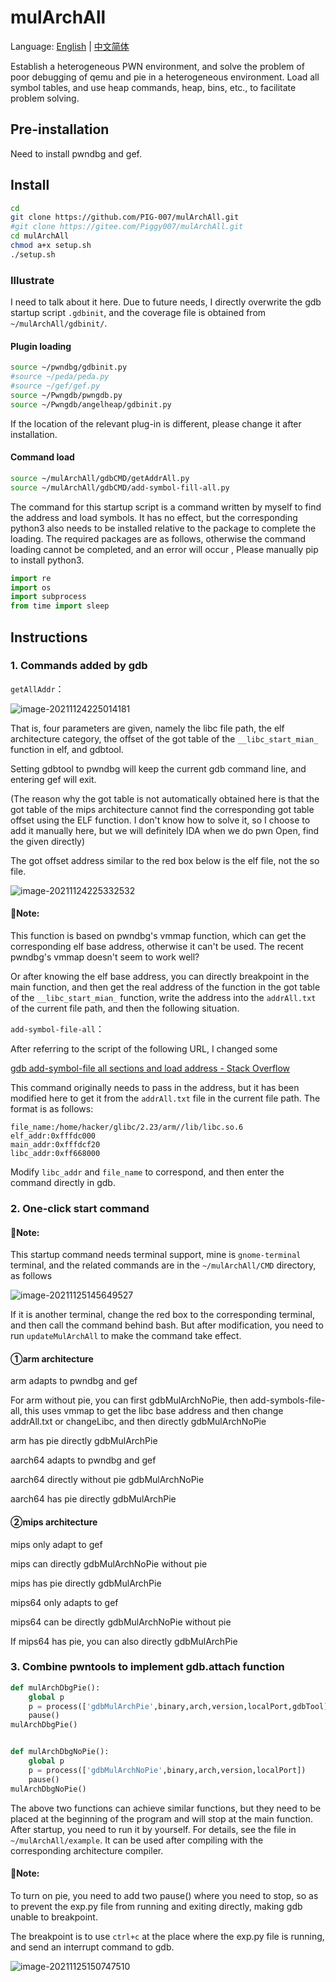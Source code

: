 # mulArchAll

Language: [English](https://github.com/PIG-007/mulArchAll/blob/master/README_en-US.md) | [中文简体](https://github.com/PIG-007/mulArchAll/blob/master/README.md)

Establish a heterogeneous PWN environment, and solve the problem of poor debugging of qemu and pie in a heterogeneous environment. Load all symbol tables, and use heap commands, heap, bins, etc., to facilitate problem solving.

## Pre-installation

Need to install pwndbg and gef.

## Install

```bash
cd
git clone https://github.com/PIG-007/mulArchAll.git
#git clone https://gitee.com/Piggy007/mulArchAll.git
cd mulArchAll
chmod a+x setup.sh
./setup.sh
```

### Illustrate

I need to talk about it here. Due to future needs, I directly overwrite the gdb startup script `.gdbinit`, and the coverage file is obtained from `~/mulArchAll/gdbinit/`.

#### Plugin loading

```bash
source ~/pwndbg/gdbinit.py
#source ~/peda/peda.py
#source ~/gef/gef.py
source ~/Pwngdb/pwngdb.py
source ~/Pwngdb/angelheap/gdbinit.py
```

If the location of the relevant plug-in is different, please change it after installation.

#### Command load 

```bash
source ~/mulArchAll/gdbCMD/getAddrAll.py
source ~/mulArchAll/gdbCMD/add-symbol-fill-all.py
```

The command for this startup script is a command written by myself to find the address and load symbols. It has no effect, but the corresponding python3 also needs to be installed relative to the package to complete the loading. The required packages are as follows, otherwise the command loading cannot be completed, and an error will occur , Please manually pip to install python3.

```python
import re
import os
import subprocess
from time import sleep
```

## Instructions

### 1. Commands added by gdb

`getAllAddr`：

![image-20211124225014181](https://pig-007.oss-cn-beijing.aliyuncs.com/img/20211124225014.png)

That is, four parameters are given, namely the libc file path, the elf architecture category, the offset of the got table of the `__libc_start_mian_` function in elf, and gdbtool.

Setting gdbtool to pwndbg will keep the current gdb command line, and entering gef will exit.

(The reason why the got table is not automatically obtained here is that the got table of the mips architecture cannot find the corresponding got table offset using the ELF function. I don't know how to solve it, so I choose to add it manually here, but we will definitely IDA when we do pwn Open, find the given directly)

The got offset address similar to the red box below is the elf file, not the so file.

![image-20211124225332532](https://pig-007.oss-cn-beijing.aliyuncs.com/img/20211124225332.png)

#### 🔺Note:

This function is based on pwndbg's vmmap function, which can get the corresponding elf base address, otherwise it can't be used. The recent pwndbg's vmmap doesn't seem to work well?

Or after knowing the elf base address, you can directly breakpoint in the main function, and then get the real address of the function in the got table of the `__libc_start_mian_` function, write the address into the `addrAll.txt` of the current file path, and then the following situation.

`add-symbol-file-all`：

After referring to the script of the following URL, I changed some

[gdb add-symbol-file all sections and load address - Stack Overflow](https://stackoverflow.com/questions/33049201/gdb-add-symbol-file-all-sections-and-load-address)

This command originally needs to pass in the address, but it has been modified here to get it from the `addrAll.txt` file in the current file path. The format is as follows:

```
file_name:/home/hacker/glibc/2.23/arm//lib/libc.so.6
elf_addr:0xfffdc000
main_addr:0xfffdcf20
libc_addr:0xff668000
```

Modify `libc_addr` and `file_name` to correspond, and then enter the command directly in gdb.

### 2. One-click start command

#### 🔺Note:

This startup command needs terminal support, mine is `gnome-terminal` terminal, and the related commands are in the `~/mulArchAll/CMD` directory, as follows

![image-20211125145649527](https://pig-007.oss-cn-beijing.aliyuncs.com/img/20211125145649.png)

If it is another terminal, change the red box to the corresponding terminal, and then call the command behind bash. But after modification, you need to run `updateMulArchAll` to make the command take effect.

#### ①arm architecture

arm adapts to pwndbg and gef

For arm without pie, you can first gdbMulArchNoPie, then add-symbols-file-all, this uses vmmap to get the libc base address and then change addrAll.txt or changeLibc, and then directly gdbMulArchNoPie

arm has pie directly gdbMulArchPie



aarch64 adapts to pwndbg and gef

aarch64 directly without pie gdbMulArchNoPie

aarch64 has pie directly gdbMulArchPie

#### ②mips architecture

mips only adapt to gef

mips can directly gdbMulArchNoPie without pie

mips has pie directly gdbMulArchPie



mips64 only adapts to gef

mips64 can be directly gdbMulArchNoPie without pie

If mips64 has pie, you can also directly gdbMulArchPie

### 3. Combine pwntools to implement gdb.attach function

```python
def mulArchDbgPie():
    global p
    p = process(['gdbMulArchPie',binary,arch,version,localPort,gdbTool])
    pause()
mulArchDbgPie()


def mulArchDbgNoPie():
    global p
    p = process(['gdbMulArchNoPie',binary,arch,version,localPort])
    pause()
mulArchDbgNoPie()
```

The above two functions can achieve similar functions, but they need to be placed at the beginning of the program and will stop at the main function. After startup, you need to run it by yourself. For details, see the file in `~/mulArchAll/example`. It can be used after compiling with the corresponding architecture compiler.

#### 🔺Note:

To turn on pie, you need to add two pause() where you need to stop, so as to prevent the exp.py file from running and exiting directly, making gdb unable to breakpoint.

The breakpoint is to use `ctrl+c` at the place where the exp.py file is running, and send an interrupt command to gdb.

![image-20211125150747510](https://pig-007.oss-cn-beijing.aliyuncs.com/img/20211125153322.png)

